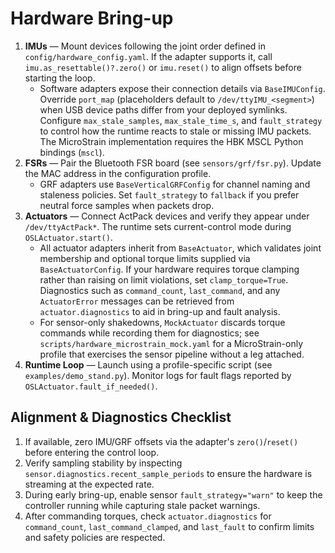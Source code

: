 # Hardware Bring-up

1. **IMUs** — Mount devices following the joint order defined in `config/hardware_config.yaml`. If the adapter supports it, call `imu.as_resettable()?.zero()` or `imu.reset()` to align offsets before starting the loop.
   - Software adapters expose their connection details via `BaseIMUConfig`. Override `port_map` (placeholders default to `/dev/ttyIMU_<segment>`) when USB device paths differ from your deployed symlinks. Configure `max_stale_samples`, `max_stale_time_s`, and `fault_strategy` to control how the runtime reacts to stale or missing IMU packets. The MicroStrain implementation requires the HBK MSCL Python bindings (`mscl`).
2. **FSRs** — Pair the Bluetooth FSR board (see `sensors/grf/fsr.py`). Update the MAC address in the configuration profile.
   - GRF adapters use `BaseVerticalGRFConfig` for channel naming and staleness policies. Set `fault_strategy` to `fallback` if you prefer neutral force samples when packets drop.
3. **Actuators** — Connect ActPack devices and verify they appear under `/dev/ttyActPack*`. The runtime sets current-control mode during `OSLActuator.start()`.
   - All actuator adapters inherit from `BaseActuator`, which validates joint membership and optional torque limits supplied via `BaseActuatorConfig`. If your hardware requires torque clamping rather than raising on limit violations, set `clamp_torque=True`. Diagnostics such as `command_count`, `last_command`, and any `ActuatorError` messages can be retrieved from `actuator.diagnostics` to aid in bring-up and fault analysis.
   - For sensor-only shakedowns, `MockActuator` discards torque commands while recording them for diagnostics; see `scripts/hardware_microstrain_mock.yaml` for a MicroStrain-only profile that exercises the sensor pipeline without a leg attached.
4. **Runtime Loop** — Launch using a profile-specific script (see `examples/demo_stand.py`). Monitor logs for fault flags reported by `OSLActuator.fault_if_needed()`.

## Alignment & Diagnostics Checklist

1. If available, zero IMU/GRF offsets via the adapter's `zero()`/`reset()` before entering the control loop.
2. Verify sampling stability by inspecting `sensor.diagnostics.recent_sample_periods` to ensure the hardware is streaming at the expected rate.
3. During early bring-up, enable sensor `fault_strategy="warn"` to keep the controller running while capturing stale packet warnings.
4. After commanding torques, check `actuator.diagnostics` for `command_count`, `last_command_clamped`, and `last_fault` to confirm limits and safety policies are respected.
